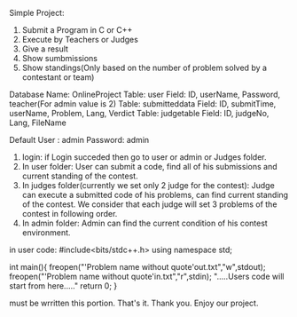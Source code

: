 Simple Project:
1. Submit a Program in C or C++
2. Execute by Teachers or Judges 
3. Give a result 
4. Show sumbmissions
5. Show standings(Only based on the number of problem solved by a contestant or team)

Database Name: OnlineProject
Table: user
Field: ID, userName, Password, teacher(For admin value is 2)
Table: submitteddata
Field: ID, submitTime, userName, Problem, Lang, Verdict
Table: judgetable
Field: ID, judgeNo, Lang, FileName


Default User : admin Password: admin

1. login: if Login succeded then go to user or admin or Judges folder.
2. In user folder: User can submit a code, find all of his submissions and current standing of the contest. 
3. In judges folder(currently we set only 2 judge for the contest): Judge can execute a submitted code of his problems, can find current standing of the contest. We consider that each judge will set 3 problems of the contest in following order.
4. In admin folder: Admin can find the current condition of his contest environment.

in user code:
#include<bits/stdc++.h>
using namespace std;

int main(){
     freopen("'Problem name without quote'out.txt","w",stdout);
     freopen("'Problem name without quote'in.txt","r",stdin);
     ".....Users code will start from here....."
     return 0;
}

must be wrritten this portion.
That's it. Thank you. Enjoy our project.